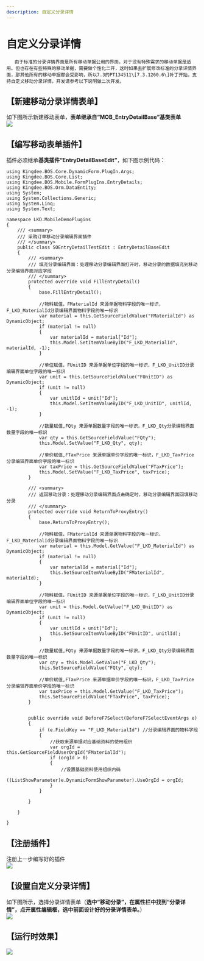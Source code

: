 ```yaml
---
description: 自定义分录详情
---
```


# 自定义分录详情

       由于标准的分录详情界面是所有移动单据公用的界面，对于没有特殊需求的移动单据是适用。但也存在有些特殊的移动单据，需要做个性化二开，这时如果去扩展修改标准的分录详情界面，那其他所有的移动单据都会受影响，所以7.3的PT134511\[7.3.1260.6\]补丁开始，支持自定义移动分录详情。开发请参考以下说明做二次开发。  
  


## **【新建移动分录详情表单】**

  
如下图所示新建移动表单，**表单继承自“MOB\_EntryDetailBase”基类表单**  
![](https://vip.kingdee.com/download?fileName=0100b6f4e300f30140bf83a115a509bdb461.png)  
  


## **【编写移动表单插件】**

  
插件必须继承**基类插件“EntryDetailBaseEdit”**，如下图示例代码：

```text
using Kingdee.BOS.Core.DynamicForm.PlugIn.Args;
using Kingdee.BOS.Core.List;
using Kingdee.BOS.Mobile.FormPlugIns.EntryDetails;
using Kingdee.BOS.Orm.DataEntity;
using System;
using System.Collections.Generic;
using System.Linq;
using System.Text;

namespace LKD.MobileDemoPlugins
{
    /// <summary>
    /// 采购订单移动分录编辑界面插件
    /// </summary>
    public class SOEntryDetailTestEdit : EntryDetailBaseEdit
    {
        /// <summary>
        /// 填充分录编辑界面：处理移动分录编辑界面打开时，移动分录的数据填充到移动分录编辑界面对应字段
        /// </summary>
        protected override void FillEntryDetail()
        {
            base.FillEntryDetail();

            //物料赋值，FMaterialId 来源单据物料字段的唯一标识，F_LKD_MaterialId分录编辑界面物料字段的唯一标识
            var material = this.GetSourceFieldValue("FMaterialId") as DynamicObject;
            if (material != null)
            {
                var materialId = material["Id"];
                this.Model.SetItemValueByID("F_LKD_MaterialId", materialId, -1);
            }

            //单位赋值，FUnitID 来源单据单位字段的唯一标识，F_LKD_UnitID分录编辑界面单位字段的唯一标识
            var unit = this.GetSourceFieldValue("FUnitID") as DynamicObject;
            if (unit != null)
            {
                var unitlId = unit["Id"];
                this.Model.SetItemValueByID("F_LKD_UnitID", unitlId, -1);
            }

            //数量赋值,FQty 来源单据数量字段的唯一标识，F_LKD_Qty分录编辑界面数量字段的唯一标识
            var qty = this.GetSourceFieldValue("FQty");
            this.Model.SetValue("F_LKD_Qty", qty);

            //单价赋值,FTaxPrice 来源单据单价字段的唯一标识，F_LKD_TaxPrice分录编辑界面单价字段的唯一标识
            var taxPrice = this.GetSourceFieldValue("FTaxPrice");
            this.Model.SetValue("F_LKD_TaxPrice", taxPrice);
        }

        /// <summary>
        /// 返回移动分录：处理移动分录编辑界面点击确定时，移动分录编辑界面回填移动分录
        /// </summary>
        protected override void ReturnToProxyEntry()
        {
            base.ReturnToProxyEntry();

            //物料赋值，FMaterialId 来源单据物料字段的唯一标识，F_LKD_MaterialId分录编辑界面物料字段的唯一标识
            var material = this.Model.GetValue("F_LKD_MaterialId") as DynamicObject;
            if (material != null)
            {
                var materialId = material["Id"];
                this.SetSourceItemValueByID("FMaterialId", materialId);
            }

            //物料赋值，FUnitID 来源单据单位字段的唯一标识，F_LKD_UnitID分录编辑界面单位字段的唯一标识
            var unit = this.Model.GetValue("F_LKD_UnitID") as DynamicObject;
            if (unit != null)
            {
                var unitlId = unit["Id"];
                this.SetSourceItemValueByID("FUnitID", unitlId);
            }

            //数量赋值,FQty 来源单据数量字段的唯一标识，F_LKD_Qty分录编辑界面数量字段的唯一标识
            var qty = this.Model.GetValue("F_LKD_Qty");
            this.SetSourceFieldValue("FQty", qty);

            //单价赋值,FTaxPrice 来源单据单价字段的唯一标识，F_LKD_TaxPrice分录编辑界面单价字段的唯一标识
            var taxPrice = this.Model.GetValue("F_LKD_TaxPrice");
            this.SetSourceFieldValue("FTaxPrice", taxPrice);
        }        


        public override void BeforeF7Select(BeforeF7SelectEventArgs e)
        {
            if (e.FieldKey == "F_LKD_MaterialId") //分录编辑界面的物料字段
            {
                //获取来源单据对应基础资料的使用组织
                var orgId = this.GetSourceFieldUserOrgId("FMaterialId");
                if (orgId > 0)
                {
                    //设置基础资料使用组织内码
                    ((ListShowParameter)e.DynamicFormShowParameter).UseOrgId = orgId;
                }
            }

        }

    }

}
```

## **【注册插件】**

注册上一步编写好的插件  
![](https://vip.kingdee.com/download?fileName=01008892589168274243babeb74826429273.png)  
  
  


## **【设置自定义分录详情】**

  
如下图所示，选择分录详情表单（**选中“移动分录”，在属性栏中找到“分录详情”，点开属性编辑框，选中前面设计好的分录详情表单。**）  
![](https://vip.kingdee.com/download?fileName=0100fd137bbc69f2488385ad2636f7c47047.png)  
  
  


## **【运行时效果】**

![](https://vip.kingdee.com/download?fileName=0100901b354593784e0abc3eef6420fe86ab.png)

